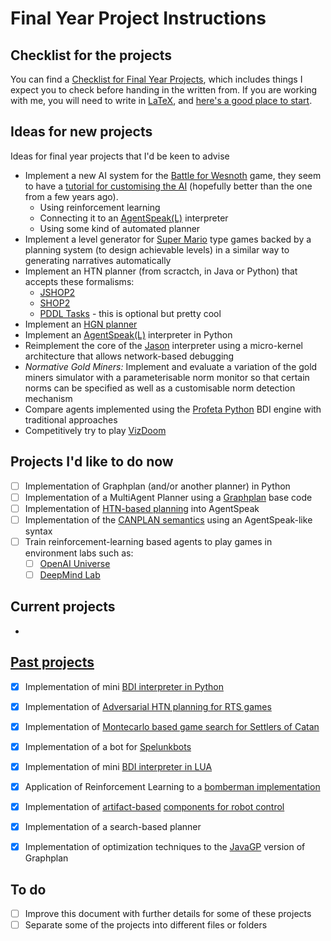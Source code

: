 # Final Year Project Instructions

## Checklist for the projects

You can find a [Checklist for Final Year Projects](TC-checklist.md), which includes things I expect you to check before handing in the written from.
If you are working with me, you will need to write in [LaTeX](http://www.latex-project.org), and [here's a good place to start](https://github.com/VoLuong/Begin-Latex-in-minutes).

## Ideas for new projects
Ideas for final year projects that I'd be keen to advise

- Implement a new AI system for the [Battle for Wesnoth](http://www.wesnoth.org) game, they seem to have a [tutorial for customising the AI](https://wiki.wesnoth.org/Creating_Custom_AIs) (hopefully better than the one from a few years ago).
   * Using reinforcement learning
   * Connecting it to an [AgentSpeak(L)](https://github.com/lsa-pucrs/AgentSpeakPy) interpreter
   * Using some kind of automated planner
- Implement a level generator for [Super Mario](http://mario-builder.en.uptodown.com/windows) type games backed by a planning system (to design achievable levels) in a similar way to generating narratives automatically
- Implement an HTN planner (from scractch, in Java or Python) that accepts these formalisms:
   * [JSHOP2](https://sourceforge.net/projects/shop/files/JSHOP2/)
   * [SHOP2](https://www.cs.umd.edu/projects/shop/)
   * [PDDL Tasks](http://ipc.informatik.uni-freiburg.de/PddlExtension) - this is optional but pretty cool
- Implement an [HGN planner](http://www.aaai.org/ocs/index.php/IJCAI/IJCAI13/paper/view/6839)
- Implement an [AgentSpeak(L)](http://www.upv.es/sma/teoria/teoria_ag/agentspeakl/agentspeakl-rao.pdf) interpreter in Python
- Reimplement the core of the [Jason](http://jason.sf.net) interpreter using a micro-kernel architecture that allows network-based debugging
- *Normative Gold Miners:* Implement and evaluate a variation of the gold miners simulator with a parameterisable norm monitor so that certain norms can be specified as well as a customisable norm detection mechanism
- Compare agents implemented using the [Profeta Python](https://github.com/corradosantoro/profeta) BDI engine with traditional approaches
- Competitively try to play [VizDoom](http://vizdoom.cs.put.edu.pl/tutorial)

<!-- - *Integrating Jason with a Visualisation Tool:* Assuming [DIVAs](http://mavs.utdallas.edu/projects/divas) is open in some way (it does not look like it at this point), integrate an agent interpreter in it to do norm based behaviour simulation. -->

## Projects I'd like to do now

- [ ] Implementation of Graphplan (and/or another planner) in Python
- [ ] Implementation of a MultiAgent Planner using a [Graphplan](https://github.com/pucrs-automated-planning/javagp) base code
- [ ] Implementation of [HTN-based planning](http://dl.acm.org/citation.cfm?doid=1558109.1558167) into AgentSpeak
- [ ] Implementation of the [CANPLAN semantics](http://dx.doi.org/10.1007/s10458-010-9130-9) using an AgentSpeak-like syntax
- [ ] Train reinforcement-learning based agents to play games in environment labs such as:
	- [ ] [OpenAI Universe](https://openai.com/blog/universe/)
	- [ ] [DeepMind Lab](https://github.com/deepmind/lab)

## Current projects

- 

## [Past projects](Projects.md)

- [x] Implementation of mini [BDI interpreter in Python](https://github.com/lsa-pucrs/AgentSpeakPy)
- [x] Implementation of [Adversarial HTN planning for RTS games](http://ijcai.org/Proceedings/15/Papers/236.pdf)
- [x] Implementation of [Montecarlo based game search for Settlers of Catan](http://ticc.uvt.nl/icga/acg12/proceedings/Contribution100.pdf)
- [x] Implementation of a bot for [Spelunkbots](http://spelunkbots.com)
- [x] Implementation of mini [BDI interpreter in LUA](https://github.com/elite5472/turtleai)
- [x] Application of Reinforcement Learning to a [bomberman implementation](http://bombermaaan.sourceforge.net)
- [x] Implementation of [artifact-based](http://jacamo.sourceforge.net) [components for robot control](https://github.com/lsa-pucrs/jason-ros)
- [x] Implementation of a search-based planner
- [x] Implementation of optimization techniques to the [JavaGP](http://emplan.sf.net) version of Graphplan 


## To do
- [ ] Improve this document with further details for some of these projects
- [ ] Separate some of the projects into different files or folders
